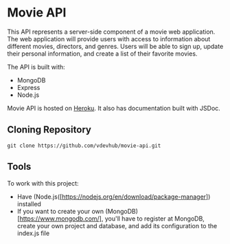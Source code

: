 # Movie API

This API represents a server-side component of a movie web application. The web application will provide users with access to information about different movies, directors, and genres. Users will be able to sign up, update their personal information, and create a list of their favorite movies.

The API is built with:
- MongoDB
- Express
- Node.js

Movie API is hosted on [Heroku](https://movies-myflix-api-84dbf8740f2d.herokuapp.com/documentation.html). It also has documentation built with JSDoc.

## Cloning Repository

```
git clone https://github.com/vdevhub/movie-api.git
```

## Tools
To work with this project:
- Have (Node.js([https://nodejs.org/en/download/package-manager]) installed
- If you want to create your own (MongoDB)[https://www.mongodb.com/], you'll have to register at MongoDB, create your own project and database, and add its configuration to the index.js file
